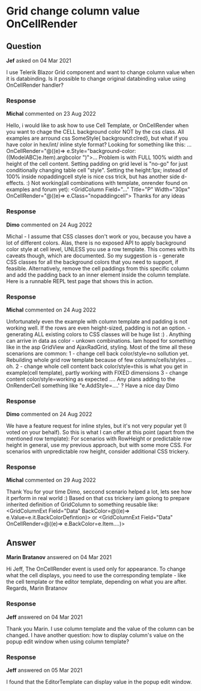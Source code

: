 # Grid change column value OnCellRender

## Question

**Jef** asked on 04 Mar 2021

I use Telerik Blazor Grid component and want to change column value when it is databinding. Is it possible to change original databinding value using OnCellRender handler?

### Response

**Michal** commented on 23 Aug 2022

Hello, i would like to ask how to use Cell Template, or OnCellRender when you want to chage the CELL background color NOT by the css class. All examples are arround css SomeStyle{ background:clred}, but what if you have color in hex/int/ inline style format? Looking for something like this: ... OnCellRender="@((e)=> e.Style="background-color:((ModelABC)e.Item).argbcolor ")">... Problem is with FULL 100% width and height of the cell content. Setting padding on grid level is "no-go" for just conditionally changing table cell "style". Setting the height:1px; instead of 100% inside nopaddingcell style is nice css trick, but has another side d-effects. :) Not working(all combinations with template, onrender found on examples and forum yet): <style> .nopaddingcell { padding: 0 !important; height:100%; } /* .k-grid-table td .nopaddingcell { height: 100%; /*height:1px;*/ padding: 0px !important; } */ </style> <GridColumn Field="..." Title="P" Width="30px" OnCellRender="@((e)=> e.Class="nopaddingcell"> <Template> @{
var it=context as ModelABC; <div class="nopaddingcell" style=@GetColorFromValue(it. argbcolor )> @it.txtvalue </div> } </Template> </GridColumn> Thanks for any ideas

### Response

**Dimo** commented on 24 Aug 2022

Michal - I assume that CSS classes don't work or you, because you have a lot of different colors. Alas, there is no exposed API to apply background color style at cell level, UNLESS you use a row template. This comes with its caveats though, which are documented. So my suggestion is - generate CSS classes for all the background colors that you need to support, if feasible. Alternatively, remove the cell paddings from this specific column and add the padding back to an inner element inside the column template. Here is a runnable REPL test page that shows this in action.

### Response

**Michal** commented on 24 Aug 2022

Unfortunately even the example with column template and padding is not working well. If the rows are even height-sized, padding is not an option. - generating ALL existing colors to CSS classes will be huge list :) . Anything can arrive in data as color - unkown combinations. Iam hoped for something like in the asp GridView and AjaxRadGrid, styling. Most of the time all these scenarions are common: 1 - change cell back color/style=no sollution yet. Rebuilding whole grid row template because of few columns/cells/styles ... oh. 2 - change whole cell content back color/style=this is what you get in example(cell template), partly working with FIXED dimensions 3 - change content color/style=working as expected <TelerikGrid Data="@GridData" TItem="@Product" RowHeight="60"> .... Any plans adding to the OnRenderCell something like "e.AddStyle=....' ? Have a nice day Dimo

### Response

**Dimo** commented on 24 Aug 2022

We have a feature request for inline styles, but it's not very popular yet (I voted on your behalf). So this is what I can offer at this point (apart from the mentioned row template): For scenarios with RowHeight or predictable row height in general, use my previous approach, but with some more CSS. For scenarios with unpredictable row height, consider additional CSS trickery.

### Response

**Michal** commented on 29 Aug 2022

Thank You for your time Dimo, seccond scenario helped a lot, lets see how it perform in real world :) Based on that css trickery iam goiong to prepare inherited definition of GridColumn to something reusable like: <GridColumnExt Field="Data" BackColor=@((e)=> e.Value=e.it.BackColorDefintion)> </GridColumnExt> or <GridColumnExt Field="Data" OnCellRender=@((e)=> e.BackColor=e.Item....)> </GridColumnExt>

## Answer

**Marin Bratanov** answered on 04 Mar 2021

Hi Jeff, The OnCellRender event is used only for appearance. To change what the cell displays, you need to use the corresponding template - like the cell template or the editor template, depending on what you are after. Regards, Marin Bratanov

### Response

**Jeff** answered on 04 Mar 2021

Thank you Marin. I use column template and the value of the column can be changed. I have another question: how to display column's value on the popup edit window when using column template?

### Response

**Jeff** answered on 05 Mar 2021

I found that the EditorTemplate can display value in the popup edit window.
